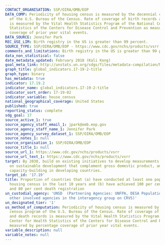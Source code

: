 ```yaml
---
CONTACT_ORGANISATION: SSP/OIRA/OMB/EOP
DATA_COMP: Periodicity of housing census is measured by the decennial census program
  of the U.S. Bureau of the Census. Rate of coverage of birth records and death records
  is measured by the Vital Health Statistics Program of the National Center for Health
  Statistics of the Centers for Disease Control and Prevention as measured by percentage
  coverage of prior year vital events.
DATA_SOURCE: Jennifer Park
REC_USE_LIM: Birth registry in the US is greater than 99 percent.
SOURCE_TYPE: SSP/OIRA/OMB/EOP - https://www.cdc.gov/nchs/products/vsrr
comments_and_limitations: Birth registry in the US is greater than 99 percent.
data_non_statistical: false
date_metadata_updated: February 2018 (Kali Kong)
goal_meta_link: http://unstats.un.org/sdgs/files/metadata-compilation/Metadata-Goal-17.pdf
graph_title: global_indicators.17-19-2-title
graph_type: binary
has_metadata: true
indicator: 17.19.2
indicator_name: global_indicators.17-19-2-title
indicator_sort_order: 17-19-02
indicator_variable: house_census
national_geographical_coverage: United States
published: true
reporting_status: complete
sdg_goal: 17
source_active_1: true
source_agency_staff_email_1: jpark@omb.eop.gov
source_agency_staff_name_1: Jennifer Park
source_agency_survey_dataset_1: SSP/OIRA/OMB/EOP
source_notes_1: null
source_organisation_1: SSP/OIRA/OMB/EOP
source_title_1: null
source_url_1: https://www.cdc.gov/nchs/products/vsrr
source_url_text_1: https://www.cdc.gov/nchs/products/vsrr
target: By 2030, build on existing initiatives to develop measurements of progress
  on sustainable development that complement gross domestic product, and support statistical
  capacity-building in developing countries.
target_id: '17.19'
title: Proportion of countries that (a) have conducted at least one population and
  housing census in the last 10 years and (b) have achieved 100 per cent birth registration
  and 80 per cent death registration
un_custodial_agency: 'UNSD  (Partnering Agencies: UNFPA, DESA Population Division,
  other involved agencies in the interagency group on CRVS)'
un_designated_tier: '1'
us_method_of_computation: Periodicity of housing census is measured by the decennial
  census program of the U.S. Bureau of the Census. Rate of coverage of birth records
  and death records is measured by the Vital Health Statistics Program of the National
  Center for Health Statistics of the Centers for Disease Control and Prevention as
  measured by percentage coverage of prior year vital events.
variable_description: null
variable_notes: null
---
```

